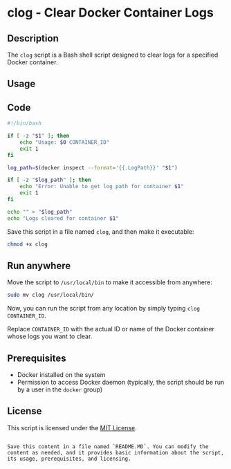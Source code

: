 
# clog - Clear Docker Container Logs

## Description

The `clog` script is a Bash shell script designed to clear logs for a specified Docker container.

## Usage

## Code

```bash
#!/bin/bash

if [ -z "$1" ]; then
    echo "Usage: $0 CONTAINER_ID"
    exit 1
fi

log_path=$(docker inspect --format='{{.LogPath}}' "$1")

if [ -z "$log_path" ]; then
    echo "Error: Unable to get log path for container $1"
    exit 1
fi

echo "" > "$log_path"
echo "Logs cleared for container $1"
```

Save this script in a file named `clog`, and then make it executable:

```bash
chmod +x clog
```

## Run anywhere

 Move the script to `/usr/local/bin` to make it accessible from anywhere:

   ```bash
   sudo mv clog /usr/local/bin/
   ```

Now, you can run the script from any location by simply typing `clog CONTAINER_ID`.


Replace `CONTAINER_ID` with the actual ID or name of the Docker container whose logs you want to clear.

## Prerequisites

- Docker installed on the system
- Permission to access Docker daemon (typically, the script should be run by a user in the `docker` group)

## License

This script is licensed under the [MIT License](LICENSE).
```

Save this content in a file named `README.MD`. You can modify the content as needed, and it provides basic information about the script, its usage, prerequisites, and licensing.